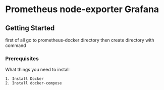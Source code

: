 # Prometheus node-exporter Grafana

## Getting Started

first of all go to prometheus-docker directory then create directory with command 

### Prerequisites
What things you need to install

```
1. Install Docker
2. Install docker-compose
```
